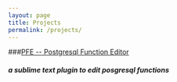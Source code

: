 ```yaml
---
layout: page
title: Projects
permalink: /projects/
---
```




###[PFE -- Postgresql Function Editor](http://danmanstx.github.io/pfe/)

##### a sublime text plugin to edit posgresql functions